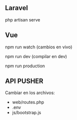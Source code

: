  
 ## Laravel

 php artisan serve

 ## Vue

 npm run watch (cambios en vivo)

 npm run dev (compilar en dev)

 npm run production

 ## API PUSHER

 Cambiar en los archivos:

 - web/routes.php
 - .env
 - js/bootstrap.js
